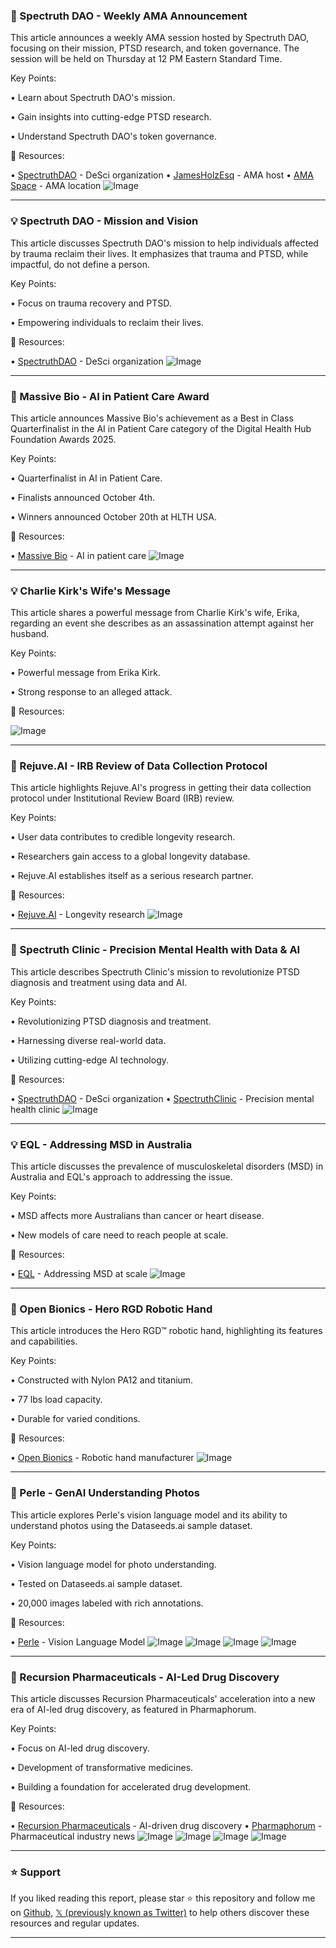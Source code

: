 ### 🤖 Spectruth DAO - Weekly AMA Announcement

This article announces a weekly AMA session hosted by Spectruth DAO, focusing on their mission, PTSD research, and token governance.  The session will be held on Thursday at 12 PM Eastern Standard Time.

Key Points:

•  Learn about Spectruth DAO's mission.

•  Gain insights into cutting-edge PTSD research.

•  Understand Spectruth DAO's token governance.


🔗 Resources:

• [SpectruthDAO](https://x.com/SpectruthDAO) -  DeSci organization
• [JamesHolzEsq](https://x.com/JamesHolzEsq) -  AMA host
• [AMA Space](https://x.com/i/spaces/1mrxmBOLbLMKy) -  AMA location
![Image](https://pbs.twimg.com/media/G04UQCAXMAEYkFZ?format=jpg&name=small)


---

### 💡 Spectruth DAO - Mission and Vision

This article discusses Spectruth DAO's mission to help individuals affected by trauma reclaim their lives.  It emphasizes that trauma and PTSD, while impactful, do not define a person.

Key Points:

•  Focus on trauma recovery and PTSD.

•  Empowering individuals to reclaim their lives.


🔗 Resources:

• [SpectruthDAO](https://x.com/SpectruthDAO) -  DeSci organization
![Image](https://pbs.twimg.com/amplify_video_thumb/1967514916497043456/img/cQoIjd2B3HKHbxhF.jpg)


---

### 🚀 Massive Bio - AI in Patient Care Award

This article announces Massive Bio's achievement as a Best in Class Quarterfinalist in the AI in Patient Care category of the Digital Health Hub Foundation Awards 2025.

Key Points:

•  Quarterfinalist in AI in Patient Care.

•  Finalists announced October 4th.

•  Winners announced October 20th at HLTH USA.


🔗 Resources:

• [Massive Bio](massivebio.com/massive-bio-be) -  AI in patient care
![Image](https://pbs.twimg.com/media/G0u8gs_WsAAImt1?format=jpg&name=small)



---

### 💡 Charlie Kirk's Wife's Message

This article shares a powerful message from Charlie Kirk's wife, Erika, regarding an event she describes as an assassination attempt against her husband.

Key Points:

•  Powerful message from Erika Kirk.

•  Strong response to an alleged attack.


🔗 Resources:

![Image](https://pbs.twimg.com/amplify_video_thumb/1966691769673773057/img/iOfI96YeK96CKeHs.jpg)


---

### 🤖 Rejuve.AI - IRB Review of Data Collection Protocol

This article highlights Rejuve.AI's progress in getting their data collection protocol under Institutional Review Board (IRB) review.

Key Points:

• User data contributes to credible longevity research.

• Researchers gain access to a global longevity database.

• Rejuve.AI establishes itself as a serious research partner.


🔗 Resources:

• [Rejuve.AI](https://x.com/Rejuve_AI) -  Longevity research
![Image](https://pbs.twimg.com/media/G0t5kGDWIAA0MOa?format=jpg&name=small)


---

### 🤖 Spectruth Clinic - Precision Mental Health with Data & AI

This article describes Spectruth Clinic's mission to revolutionize PTSD diagnosis and treatment using data and AI.

Key Points:

•  Revolutionizing PTSD diagnosis and treatment.

•  Harnessing diverse real-world data.

•  Utilizing cutting-edge AI technology.


🔗 Resources:

• [SpectruthDAO](https://x.com/SpectruthDAO) - DeSci organization
• [SpectruthClinic](https://x.com/SpectruthClinic) -  Precision mental health clinic
![Image](https://pbs.twimg.com/media/G0o0O99XsAABI0-?format=jpg&name=small)


---

### 💡 EQL - Addressing MSD in Australia

This article discusses the prevalence of musculoskeletal disorders (MSD) in Australia and EQL's approach to addressing the issue.

Key Points:

•  MSD affects more Australians than cancer or heart disease.

•  New models of care need to reach people at scale.


🔗 Resources:

• [EQL](eql.ai/contact) -  Addressing MSD at scale
![Image](https://pbs.twimg.com/tweet_video_thumb/G0opZncWkAI0vjD.jpg)


---

### 🤖 Open Bionics - Hero RGD Robotic Hand

This article introduces the Hero RGD™ robotic hand, highlighting its features and capabilities.

Key Points:

•  Constructed with Nylon PA12 and titanium.

•  77 lbs load capacity.

•  Durable for varied conditions.


🔗 Resources:

• [Open Bionics](https://x.com/openbionics) -  Robotic hand manufacturer
![Image](https://pbs.twimg.com/media/G0lYJanW8AACtbQ.jpg)


---

### 🤖 Perle - GenAI Understanding Photos

This article explores Perle's vision language model and its ability to understand photos using the Dataseeds.ai sample dataset.

Key Points:

•  Vision language model for photo understanding.

•  Tested on Dataseeds.ai sample dataset.

•  20,000 images labeled with rich annotations.


🔗 Resources:

• [Perle](https://x.com/Meet_Perle) -  Vision Language Model
![Image](https://pbs.twimg.com/media/G0kr7-GW4AAteoJ?format=jpg&name=small)
![Image](https://pbs.twimg.com/media/G0kr79bWEAA2ppt?format=jpg&name=small)
![Image](https://pbs.twimg.com/media/G0kr8HXXgAAqDVt?format=jpg&name=small)
![Image](https://pbs.twimg.com/media/G0kr7_VXkAAir9s?format=jpg&name=small)


---

### 🚀 Recursion Pharmaceuticals - AI-Led Drug Discovery

This article discusses Recursion Pharmaceuticals' acceleration into a new era of AI-led drug discovery, as featured in Pharmaphorum.

Key Points:

•  Focus on AI-led drug discovery.

•  Development of transformative medicines.

•  Building a foundation for accelerated drug development.


🔗 Resources:

• [Recursion Pharmaceuticals](https://x.com/RecursionPharma) - AI-driven drug discovery
• [Pharmaphorum](https://x.com/pharmaphorum) -  Pharmaceutical industry news
![Image](https://pbs.twimg.com/media/G0koiViW4AADClv?format=jpg&name=small)
![Image](https://pbs.twimg.com/media/G0koiVsWMAAuNNd?format=jpg&name=small)
![Image](https://pbs.twimg.com/media/G0koiViWMAA7id7?format=jpg&name=small)
![Image](https://pbs.twimg.com/media/G0koiV7WIAArvl3?format=jpg&name=small)


---

### ⭐️ Support

If you liked reading this report, please star ⭐️ this repository and follow me on [Github](https://github.com/Drix10), [𝕏 (previously known as Twitter)](https://x.com/DRIX_10_) to help others discover these resources and regular updates.

---